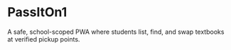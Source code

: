 # PassItOn1
A safe, school-scoped PWA where students list, find, and swap textbooks at verified pickup points.
